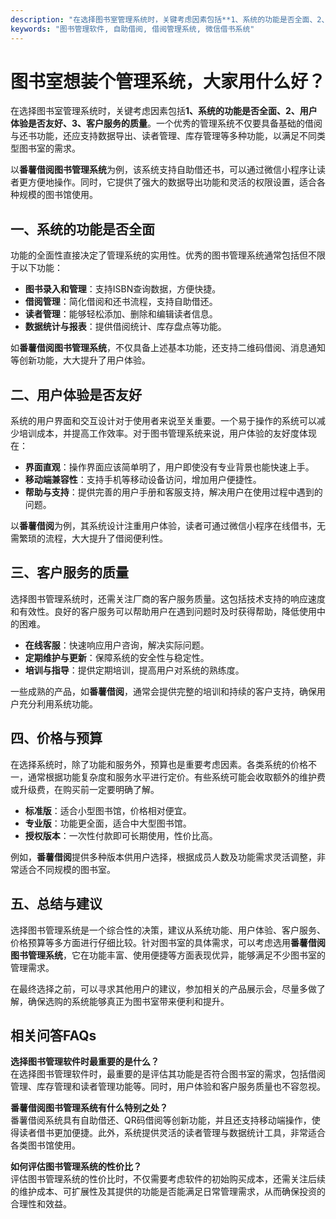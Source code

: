 ```yaml
---
description: "在选择图书室管理系统时，关键考虑因素包括**1、系统的功能是否全面、2、用户体验是否友好、3、客户服务的质量**。一个优秀的管理系统不仅要具备基础的借阅与还书功能，还应支持数据导出、读者管理、库存管理等多种功能，以满足不同类型图书室的需求。"
keywords: "图书管理软件, 自助借阅, 借阅管理系统, 微信借书系统"
---
```

# 图书室想装个管理系统，大家用什么好？

在选择图书室管理系统时，关键考虑因素包括**1、系统的功能是否全面、2、用户体验是否友好、3、客户服务的质量**。一个优秀的管理系统不仅要具备基础的借阅与还书功能，还应支持数据导出、读者管理、库存管理等多种功能，以满足不同类型图书室的需求。

以**番薯借阅图书管理系统**为例，该系统支持自助借还书，可以通过微信小程序让读者更方便地操作。同时，它提供了强大的数据导出功能和灵活的权限设置，适合各种规模的图书馆使用。

## 一、系统的功能是否全面

功能的全面性直接决定了管理系统的实用性。优秀的图书管理系统通常包括但不限于以下功能：

- **图书录入和管理**：支持ISBN查询数据，方便快捷。
- **借阅管理**：简化借阅和还书流程，支持自助借还。
- **读者管理**：能够轻松添加、删除和编辑读者信息。
- **数据统计与报表**：提供借阅统计、库存盘点等功能。
  
如**番薯借阅图书管理系统**，不仅具备上述基本功能，还支持二维码借阅、消息通知等创新功能，大大提升了用户体验。

## 二、用户体验是否友好

系统的用户界面和交互设计对于使用者来说至关重要。一个易于操作的系统可以减少培训成本，并提高工作效率。对于图书管理系统来说，用户体验的友好度体现在：

- **界面直观**：操作界面应该简单明了，用户即使没有专业背景也能快速上手。
- **移动端兼容性**：支持手机等移动设备访问，增加用户便捷性。
- **帮助与支持**：提供完善的用户手册和客服支持，解决用户在使用过程中遇到的问题。

以**番薯借阅**为例，其系统设计注重用户体验，读者可通过微信小程序在线借书，无需繁琐的流程，大大提升了借阅便利性。

## 三、客户服务的质量

选择图书管理系统时，还需关注厂商的客户服务质量。这包括技术支持的响应速度和有效性。良好的客户服务可以帮助用户在遇到问题时及时获得帮助，降低使用中的困难。

- **在线客服**：快速响应用户咨询，解决实际问题。
- **定期维护与更新**：保障系统的安全性与稳定性。
- **培训与指导**：提供定期培训，提高用户对系统的熟练度。

一些成熟的产品，如**番薯借阅**，通常会提供完整的培训和持续的客户支持，确保用户充分利用系统功能。

## 四、价格与预算

在选择系统时，除了功能和服务外，预算也是重要考虑因素。各类系统的价格不一，通常根据功能复杂度和服务水平进行定价。有些系统可能会收取额外的维护费或升级费，在购买前一定要明确了解。

- **标准版**：适合小型图书馆，价格相对便宜。
- **专业版**：功能更全面，适合中大型图书馆。
- **授权版本**：一次性付款即可长期使用，性价比高。

例如，**番薯借阅**提供多种版本供用户选择，根据成员人数及功能需求灵活调整，非常适合不同规模的图书室。

## 五、总结与建议

选择图书管理系统是一个综合性的决策，建议从系统功能、用户体验、客户服务、价格预算等多方面进行仔细比较。针对图书室的具体需求，可以考虑选用**番薯借阅图书管理系统**，它在功能丰富、使用便捷等方面表现优异，能够满足不少图书室的管理需求。

在最终选择之前，可以寻求其他用户的建议，参加相关的产品展示会，尽量多做了解，确保选购的系统能够真正为图书室带来便利和提升。

## 相关问答FAQs

**选择图书管理软件时最重要的是什么？**  
在选择图书管理软件时，最重要的是评估其功能是否符合图书室的需求，包括借阅管理、库存管理和读者管理功能等。同时，用户体验和客户服务质量也不容忽视。

**番薯借阅图书管理系统有什么特别之处？**  
番薯借阅系统具有自助借还、QR码借阅等创新功能，并且还支持移动端操作，使得读者借书更加便捷。此外，系统提供灵活的读者管理与数据统计工具，非常适合各类图书馆使用。

**如何评估图书管理系统的性价比？**  
评估图书管理系统的性价比时，不仅需要考虑软件的初始购买成本，还需关注后续的维护成本、可扩展性及其提供的功能是否能满足日常管理需求，从而确保投资的合理性和效益。
